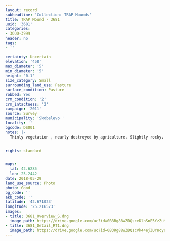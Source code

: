 ```yaml
---
layout: record
subheadline: 'Collection: TRAP Mounds'
title: TRAP Mound - 3681
uuid: '3681'
categories:
- 3000-3999
header: no
tags:
- ''

certainty: Uncertain
elevation: '458'
max_diameter: '5'
min_diameter: '5'
height: '0.1'
size_category: Small
surrounding_land_use: Pasture
surface_condition: Pasture
robbed: Yes
crm_condition: '2'
crm_intactness: '2'
campaign: '2011'
source: Survey
municipality: 'Skobelevo '
locality: ''
bgcode: DS001
notes: |-
  Thinly vegetation , nearly destroyed by agriculture. Slightly rocky. Possibly defunct mound. Appears to be an old robbers trench.


rights: standard


maps:
  lat: 42.6285
  lon: 25.2442
date: 2018-05-29
land_use_source: Photo
photo: Good
bg_code: ''
akb_code: ''
latitude: '42.671023'
longitude: '25.216573'
images:
- title: 3681_Overview_S.dng
  image_path: https://drive.google.com/uc?id=0B3Rg88wZDQsceDlhSnE5YzZuY00
- title: 3681_Detail_RT1.dng
  image_path: https://drive.google.com/uc?id=0B3Rg88wZDQscVk44ejZUYncyazQ
---
```

